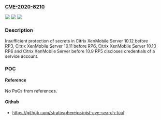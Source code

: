 ### [CVE-2020-8210](https://cve.mitre.org/cgi-bin/cvename.cgi?name=CVE-2020-8210)
![](https://img.shields.io/static/v1?label=Product&message=Citrix%20XenMobile%20Server&color=blue)
![](https://img.shields.io/static/v1?label=Version&message=Citrix%20XenMobile%20Server%2010.12%20RP3%2C%20Citrix%20XenMobile%20Server%2010.11%20RP6%2C%20Citrix%20XenMobile%20Server%2010.10%20RP6%20and%20Citrix%20XenMobile%20Server%20before%2010.9%20RP5%20&color=brightgreen)
![](https://img.shields.io/static/v1?label=Vulnerability&message=Information%20Disclosure%20(CWE-200)&color=brightgreen)

### Description

Insufficient protection of secrets in Citrix XenMobile Server 10.12 before RP3, Citrix XenMobile Server 10.11 before RP6, Citrix XenMobile Server 10.10 RP6 and Citrix XenMobile Server before 10.9 RP5 discloses credentials of a service account.

### POC

#### Reference
No PoCs from references.

#### Github
- https://github.com/stratosphereips/nist-cve-search-tool

